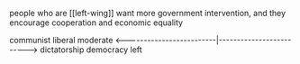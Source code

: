 people who are [[left-wing]] want more government intervention, and they encourage cooperation and economic equality

communist    liberal    moderate
 <-------------------------|------------------------->
dictatorship    democracy
left